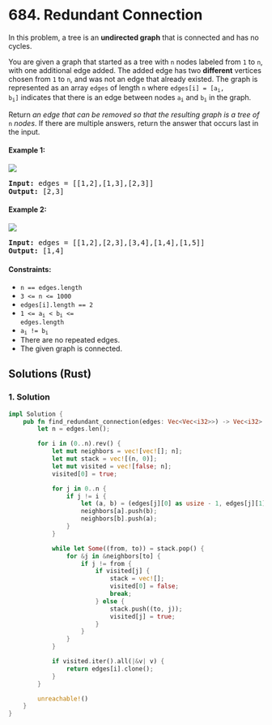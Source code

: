 # 684. Redundant Connection
In this problem, a tree is an **undirected graph** that is connected and has no cycles.

You are given a graph that started as a tree with `n` nodes labeled from `1` to `n`, with one additional edge added. The added edge has two **different** vertices chosen from `1` to `n`, and was not an edge that already existed. The graph is represented as an array `edges` of length `n` where <code>edges[i] = [a<sub>i</sub>, b<sub>i</sub>]</code> indicates that there is an edge between nodes <code>a<sub>i</sub></code> and <code>b<sub>i</sub></code> in the graph.

Return *an edge that can be removed so that the resulting graph is a tree of* `n` *nodes*. If there are multiple answers, return the answer that occurs last in the input.

#### Example 1:
![](https://assets.leetcode.com/uploads/2021/05/02/reduntant1-1-graph.jpg)
<pre>
<strong>Input:</strong> edges = [[1,2],[1,3],[2,3]]
<strong>Output:</strong> [2,3]
</pre>

#### Example 2:
![](https://assets.leetcode.com/uploads/2021/05/02/reduntant1-2-graph.jpg)
<pre>
<strong>Input:</strong> edges = [[1,2],[2,3],[3,4],[1,4],[1,5]]
<strong>Output:</strong> [1,4]
</pre>

#### Constraints:
* `n == edges.length`
* `3 <= n <= 1000`
* `edges[i].length == 2`
* <code>1 <= a<sub>i</sub> < b<sub>i</sub> <= edges.length</code>
* <code>a<sub>i</sub> != b<sub>i</sub></code>
* There are no repeated edges.
* The given graph is connected.

## Solutions (Rust)

### 1. Solution
```Rust
impl Solution {
    pub fn find_redundant_connection(edges: Vec<Vec<i32>>) -> Vec<i32> {
        let n = edges.len();

        for i in (0..n).rev() {
            let mut neighbors = vec![vec![]; n];
            let mut stack = vec![(n, 0)];
            let mut visited = vec![false; n];
            visited[0] = true;

            for j in 0..n {
                if j != i {
                    let (a, b) = (edges[j][0] as usize - 1, edges[j][1] as usize - 1);
                    neighbors[a].push(b);
                    neighbors[b].push(a);
                }
            }

            while let Some((from, to)) = stack.pop() {
                for &j in &neighbors[to] {
                    if j != from {
                        if visited[j] {
                            stack = vec![];
                            visited[0] = false;
                            break;
                        } else {
                            stack.push((to, j));
                            visited[j] = true;
                        }
                    }
                }
            }

            if visited.iter().all(|&v| v) {
                return edges[i].clone();
            }
        }

        unreachable!()
    }
}
```
